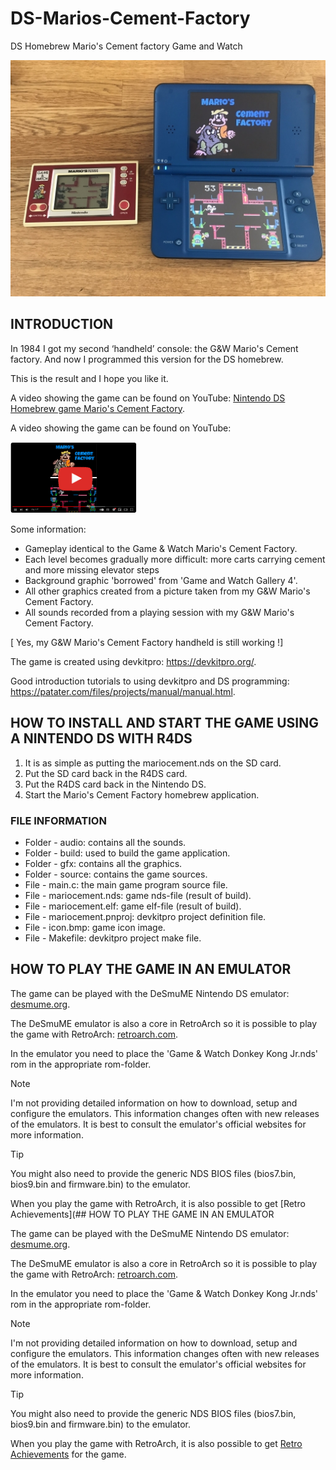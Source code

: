 ﻿# DS-Marios-Cement-Factory
DS Homebrew Mario's Cement factory Game and Watch

![DSMCF](https://github.com/PaulGoes/DS-Marios-Cement-Factory/blob/master/media/MCFDS.jpg)

## INTRODUCTION

In 1984 I got my second ‘handheld’ console: the G&W Mario's Cement factory. And now I programmed this version for the DS homebrew.

This is the result and I hope you like it.

A video showing the game can be found on YouTube: 
			[Nintendo DS Homebrew game Mario's Cement Factory](https://www.youtube.com/watch?v=8DIO8Cs6z6E).

A video showing the game can be found on YouTube:

<a href="https://www.youtube.com/watch?v=8DIO8Cs6z6E">
         <img src="https://github.com/PaulGoes/DS-Marios-Cement-Factory/blob/master/media/DSMCF%20YouTube%20thumbnail.png" style="width:40%;">
      </a>


Some information:

- Gameplay identical to the Game & Watch Mario's Cement Factory.
- Each level becomes gradually more difficult: more carts carrying cement and more missing elevator steps
- Background graphic 'borrowed' from 'Game and Watch Gallery 4'.
- All other graphics created from a picture taken from my G&W Mario's Cement Factory.
- All sounds recorded from a playing session with my G&W Mario's Cement Factory.

[ Yes, my G&W Mario's Cement Factory handheld is still working !]

The game is created using devkitpro: 
	https://devkitpro.org/. 
 
Good introduction tutorials to using devkitpro and DS programming: 
	https://patater.com/files/projects/manual/manual.html.


## HOW TO INSTALL AND START THE GAME USING A NINTENDO DS WITH R4DS

1) It is as simple as putting the mariocement.nds on the SD card.
2) Put the SD card back in the R4DS card.
3) Put the R4DS card back in the Nintendo DS.
4) Start the Mario's Cement Factory homebrew application.

### FILE INFORMATION

- Folder - audio: contains all the sounds.
- Folder - build: used to build the game application.
- Folder - gfx: contains all the graphics.
- Folder - source: contains the game sources.
- File - main.c: the main game program source file.
- File - mariocement.nds: game nds-file (result of build).
- File - mariocement.elf: game elf-file (result of build).
- File - mariocement.pnproj: devkitpro project definition file.
- File - icon.bmp: game icon image.
- File - Makefile: devkitpro project make file.

## HOW TO PLAY THE GAME IN AN EMULATOR

The game can be played with the DeSmuME Nintendo DS emulator: [desmume.org](https://desmume.org/).

The DeSmuME emulator is also a core in RetroArch so it is possible to play the game with RetroArch: [retroarch.com](https://www.retroarch.com/).

In the emulator you need to place the 'Game & Watch Donkey Kong Jr.nds' rom in the appropriate rom-folder.

> [!NOTE]
> I'm not providing detailed information on how to download, setup and configure the emulators. This information changes often with new releases of the emulators. It is best to consult the emulator's official websites for more information.

> [!TIP]
> You might also need to provide the generic NDS BIOS files (bios7.bin, bios9.bin and firmware.bin) to the emulator.

When you play the game with RetroArch, it is also possible to get [Retro Achievements](## HOW TO PLAY THE GAME IN AN EMULATOR

The game can be played with the DeSmuME Nintendo DS emulator: [desmume.org](https://desmume.org/).

The DeSmuME emulator is also a core in RetroArch so it is possible to play the game with RetroArch: [retroarch.com](https://www.retroarch.com/).

In the emulator you need to place the 'Game & Watch Donkey Kong Jr.nds' rom in the appropriate rom-folder.

> [!NOTE]
> I'm not providing detailed information on how to download, setup and configure the emulators. This information changes often with new releases of the emulators. It is best to consult the emulator's official websites for more information.

> [!TIP]
> You might also need to provide the generic NDS BIOS files (bios7.bin, bios9.bin and firmware.bin) to the emulator.

When you play the game with RetroArch, it is also possible to get [Retro Achievements](https://retroachievements.org/game/30911) for the game.
